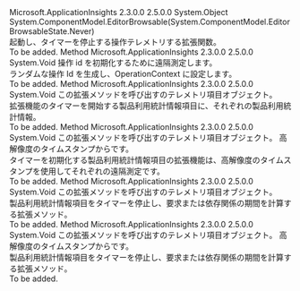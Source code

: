 <Type Name="OperationTelemetryExtensions" FullName="Microsoft.ApplicationInsights.OperationTelemetryExtensions">
  <TypeSignature Language="C#" Value="public static class OperationTelemetryExtensions" />
  <TypeSignature Language="ILAsm" Value=".class public auto ansi abstract sealed beforefieldinit OperationTelemetryExtensions extends System.Object" />
  <TypeSignature Language="DocId" Value="T:Microsoft.ApplicationInsights.OperationTelemetryExtensions" />
  <TypeSignature Language="VB.NET" Value="Public Module OperationTelemetryExtensions" />
  <TypeSignature Language="F#" Value="type OperationTelemetryExtensions = class" />
  <AssemblyInfo>
    <AssemblyName>Microsoft.ApplicationInsights</AssemblyName>
    <AssemblyVersion>2.3.0.0</AssemblyVersion>
    <AssemblyVersion>2.5.0.0</AssemblyVersion>
  </AssemblyInfo>
  <Base>
    <BaseTypeName>System.Object</BaseTypeName>
  </Base>
  <Interfaces />
  <Attributes>
    <Attribute>
      <AttributeName>System.ComponentModel.EditorBrowsable(System.ComponentModel.EditorBrowsableState.Never)</AttributeName>
    </Attribute>
  </Attributes>
  <Docs>
    <summary>
            起動し、タイマーを停止する操作テレメトリする拡張関数。
            </summary>
    <remarks>To be added.</remarks>
  </Docs>
  <Members>
    <Member MemberName="GenerateOperationId">
      <MemberSignature Language="C#" Value="public static void GenerateOperationId (this Microsoft.ApplicationInsights.Extensibility.Implementation.OperationTelemetry telemetry);" />
      <MemberSignature Language="ILAsm" Value=".method public static hidebysig void GenerateOperationId(class Microsoft.ApplicationInsights.Extensibility.Implementation.OperationTelemetry telemetry) cil managed" />
      <MemberSignature Language="DocId" Value="M:Microsoft.ApplicationInsights.OperationTelemetryExtensions.GenerateOperationId(Microsoft.ApplicationInsights.Extensibility.Implementation.OperationTelemetry)" />
      <MemberSignature Language="VB.NET" Value="&lt;Extension()&gt;&#xA;Public Sub GenerateOperationId (telemetry As OperationTelemetry)" />
      <MemberSignature Language="F#" Value="static member GenerateOperationId : Microsoft.ApplicationInsights.Extensibility.Implementation.OperationTelemetry -&gt; unit" Usage="Microsoft.ApplicationInsights.OperationTelemetryExtensions.GenerateOperationId telemetry" />
      <MemberType>Method</MemberType>
      <AssemblyInfo>
        <AssemblyName>Microsoft.ApplicationInsights</AssemblyName>
        <AssemblyVersion>2.3.0.0</AssemblyVersion>
        <AssemblyVersion>2.5.0.0</AssemblyVersion>
      </AssemblyInfo>
      <ReturnValue>
        <ReturnType>System.Void</ReturnType>
      </ReturnValue>
      <Parameters>
        <Parameter Name="telemetry" Type="Microsoft.ApplicationInsights.Extensibility.Implementation.OperationTelemetry" RefType="this" />
      </Parameters>
      <Docs>
        <param name="telemetry">操作 id を初期化するために遠隔測定します。</param>
        <summary>
            ランダムな操作 Id を生成し、OperationContext に設定します。
            </summary>
        <remarks>To be added.</remarks>
      </Docs>
    </Member>
    <Member MemberName="Start">
      <MemberSignature Language="C#" Value="public static void Start (this Microsoft.ApplicationInsights.Extensibility.Implementation.OperationTelemetry telemetry);" />
      <MemberSignature Language="ILAsm" Value=".method public static hidebysig void Start(class Microsoft.ApplicationInsights.Extensibility.Implementation.OperationTelemetry telemetry) cil managed" />
      <MemberSignature Language="DocId" Value="M:Microsoft.ApplicationInsights.OperationTelemetryExtensions.Start(Microsoft.ApplicationInsights.Extensibility.Implementation.OperationTelemetry)" />
      <MemberSignature Language="VB.NET" Value="&lt;Extension()&gt;&#xA;Public Sub Start (telemetry As OperationTelemetry)" />
      <MemberSignature Language="F#" Value="static member Start : Microsoft.ApplicationInsights.Extensibility.Implementation.OperationTelemetry -&gt; unit" Usage="Microsoft.ApplicationInsights.OperationTelemetryExtensions.Start telemetry" />
      <MemberType>Method</MemberType>
      <AssemblyInfo>
        <AssemblyName>Microsoft.ApplicationInsights</AssemblyName>
        <AssemblyVersion>2.3.0.0</AssemblyVersion>
        <AssemblyVersion>2.5.0.0</AssemblyVersion>
      </AssemblyInfo>
      <ReturnValue>
        <ReturnType>System.Void</ReturnType>
      </ReturnValue>
      <Parameters>
        <Parameter Name="telemetry" Type="Microsoft.ApplicationInsights.Extensibility.Implementation.OperationTelemetry" RefType="this" />
      </Parameters>
      <Docs>
        <param name="telemetry">この拡張メソッドを呼び出すのテレメトリ項目オブジェクト。</param>
        <summary>
            拡張機能のタイマーを開始する製品利用統計情報項目に、それぞれの製品利用統計情報。
            </summary>
        <remarks>To be added.</remarks>
      </Docs>
    </Member>
    <Member MemberName="Start">
      <MemberSignature Language="C#" Value="public static void Start (this Microsoft.ApplicationInsights.Extensibility.Implementation.OperationTelemetry telemetry, long timestamp);" />
      <MemberSignature Language="ILAsm" Value=".method public static hidebysig void Start(class Microsoft.ApplicationInsights.Extensibility.Implementation.OperationTelemetry telemetry, int64 timestamp) cil managed" />
      <MemberSignature Language="DocId" Value="M:Microsoft.ApplicationInsights.OperationTelemetryExtensions.Start(Microsoft.ApplicationInsights.Extensibility.Implementation.OperationTelemetry,System.Int64)" />
      <MemberSignature Language="VB.NET" Value="&lt;Extension()&gt;&#xA;Public Sub Start (telemetry As OperationTelemetry, timestamp As Long)" />
      <MemberSignature Language="F#" Value="static member Start : Microsoft.ApplicationInsights.Extensibility.Implementation.OperationTelemetry * int64 -&gt; unit" Usage="Microsoft.ApplicationInsights.OperationTelemetryExtensions.Start (telemetry, timestamp)" />
      <MemberType>Method</MemberType>
      <AssemblyInfo>
        <AssemblyName>Microsoft.ApplicationInsights</AssemblyName>
        <AssemblyVersion>2.3.0.0</AssemblyVersion>
        <AssemblyVersion>2.5.0.0</AssemblyVersion>
      </AssemblyInfo>
      <ReturnValue>
        <ReturnType>System.Void</ReturnType>
      </ReturnValue>
      <Parameters>
        <Parameter Name="telemetry" Type="Microsoft.ApplicationInsights.Extensibility.Implementation.OperationTelemetry" RefType="this" />
        <Parameter Name="timestamp" Type="System.Int64" />
      </Parameters>
      <Docs>
        <param name="telemetry">この拡張メソッドを呼び出すのテレメトリ項目オブジェクト。</param>
        <param name="timestamp">高解像度のタイムスタンプから<see cref="T:System.Diagnostics.Stopwatch" />です。</param>
        <summary>
            タイマーを初期化する製品利用統計情報項目の拡張機能は、高解像度のタイムスタンプを使用してそれぞれの遠隔測定<see cref="T:System.Diagnostics.Stopwatch" />です。
            </summary>
        <remarks>To be added.</remarks>
      </Docs>
    </Member>
    <Member MemberName="Stop">
      <MemberSignature Language="C#" Value="public static void Stop (this Microsoft.ApplicationInsights.Extensibility.Implementation.OperationTelemetry telemetry);" />
      <MemberSignature Language="ILAsm" Value=".method public static hidebysig void Stop(class Microsoft.ApplicationInsights.Extensibility.Implementation.OperationTelemetry telemetry) cil managed" />
      <MemberSignature Language="DocId" Value="M:Microsoft.ApplicationInsights.OperationTelemetryExtensions.Stop(Microsoft.ApplicationInsights.Extensibility.Implementation.OperationTelemetry)" />
      <MemberSignature Language="VB.NET" Value="&lt;Extension()&gt;&#xA;Public Sub Stop (telemetry As OperationTelemetry)" />
      <MemberSignature Language="F#" Value="static member Stop : Microsoft.ApplicationInsights.Extensibility.Implementation.OperationTelemetry -&gt; unit" Usage="Microsoft.ApplicationInsights.OperationTelemetryExtensions.Stop telemetry" />
      <MemberType>Method</MemberType>
      <AssemblyInfo>
        <AssemblyName>Microsoft.ApplicationInsights</AssemblyName>
        <AssemblyVersion>2.3.0.0</AssemblyVersion>
        <AssemblyVersion>2.5.0.0</AssemblyVersion>
      </AssemblyInfo>
      <ReturnValue>
        <ReturnType>System.Void</ReturnType>
      </ReturnValue>
      <Parameters>
        <Parameter Name="telemetry" Type="Microsoft.ApplicationInsights.Extensibility.Implementation.OperationTelemetry" RefType="this" />
      </Parameters>
      <Docs>
        <param name="telemetry">この拡張メソッドを呼び出すのテレメトリ項目オブジェクト。</param>
        <summary>
            製品利用統計情報項目をタイマーを停止し、要求または依存関係の期間を計算する拡張メソッド。
            </summary>
        <remarks>To be added.</remarks>
      </Docs>
    </Member>
    <Member MemberName="Stop">
      <MemberSignature Language="C#" Value="public static void Stop (this Microsoft.ApplicationInsights.Extensibility.Implementation.OperationTelemetry telemetry, long timestamp);" />
      <MemberSignature Language="ILAsm" Value=".method public static hidebysig void Stop(class Microsoft.ApplicationInsights.Extensibility.Implementation.OperationTelemetry telemetry, int64 timestamp) cil managed" />
      <MemberSignature Language="DocId" Value="M:Microsoft.ApplicationInsights.OperationTelemetryExtensions.Stop(Microsoft.ApplicationInsights.Extensibility.Implementation.OperationTelemetry,System.Int64)" />
      <MemberSignature Language="VB.NET" Value="&lt;Extension()&gt;&#xA;Public Sub Stop (telemetry As OperationTelemetry, timestamp As Long)" />
      <MemberSignature Language="F#" Value="static member Stop : Microsoft.ApplicationInsights.Extensibility.Implementation.OperationTelemetry * int64 -&gt; unit" Usage="Microsoft.ApplicationInsights.OperationTelemetryExtensions.Stop (telemetry, timestamp)" />
      <MemberType>Method</MemberType>
      <AssemblyInfo>
        <AssemblyName>Microsoft.ApplicationInsights</AssemblyName>
        <AssemblyVersion>2.3.0.0</AssemblyVersion>
        <AssemblyVersion>2.5.0.0</AssemblyVersion>
      </AssemblyInfo>
      <ReturnValue>
        <ReturnType>System.Void</ReturnType>
      </ReturnValue>
      <Parameters>
        <Parameter Name="telemetry" Type="Microsoft.ApplicationInsights.Extensibility.Implementation.OperationTelemetry" RefType="this" />
        <Parameter Name="timestamp" Type="System.Int64" />
      </Parameters>
      <Docs>
        <param name="telemetry">この拡張メソッドを呼び出すのテレメトリ項目オブジェクト。</param>
        <param name="timestamp">高解像度のタイムスタンプから<see cref="T:System.Diagnostics.Stopwatch" />です。</param>
        <summary>
            製品利用統計情報項目をタイマーを停止し、要求または依存関係の期間を計算する拡張メソッド。
            </summary>
        <remarks>To be added.</remarks>
      </Docs>
    </Member>
  </Members>
</Type>
